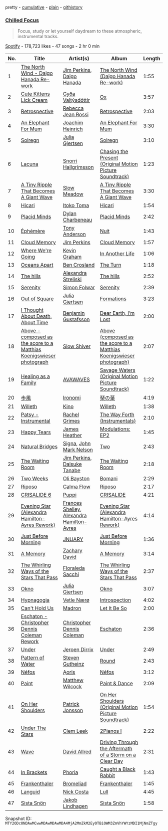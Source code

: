 pretty - [cumulative](/playlists/cumulative/37i9dQZF1DWYRcvdDwEl3O.md) - [plain](/playlists/plain/37i9dQZF1DWYRcvdDwEl3O) - [githistory](https://github.githistory.xyz/mackorone/spotify-playlist-archive/blob/main/playlists/plain/37i9dQZF1DWYRcvdDwEl3O)

### [Chilled Focus](https://open.spotify.com/playlist/37i9dQZF1DWYRcvdDwEl3O)

> Focus, study or let yourself daydream to these atmospheric, instrumental tracks.

[Spotify](https://open.spotify.com/user/spotify) - 178,723 likes - 47 songs - 2 hr 0 min

| No. | Title | Artist(s) | Album | Length |
|---|---|---|---|---|
| 1 | [The North Wind \- Daigo Hanada Re\-work](https://open.spotify.com/track/3oM82Zz63KrnYQ0ZaTTQ9l) | [Jim Perkins](https://open.spotify.com/artist/6ihM9B0SRS5Xcvsw03Y1Vi), [Daigo Hanada](https://open.spotify.com/artist/7kxdoQTibsQW5pOim1p2i3) | [The North Wind \(Daigo Hanada Re\-work\)](https://open.spotify.com/album/1LjC5SMuxGzphoo6e9KEG5) | 1:55 |
| 2 | [Cute Kittens Lick Cream](https://open.spotify.com/track/4IprCxGPjCfhHCE0oaqym3) | [Gyða Valtýsdóttir](https://open.spotify.com/artist/35tWzCzjzv7skImbSeb2hc) | [Ox](https://open.spotify.com/album/0SMZ2ZvDwuqjHo9uUz04Hu) | 3:57 |
| 3 | [Retrospective](https://open.spotify.com/track/7oayD0YDEYXohethlbRTpZ) | [Rebecca Jean Rossi](https://open.spotify.com/artist/7glMKJlAKPc4VqtQiR1qwt) | [Retrospective](https://open.spotify.com/album/7mbcvQ6ysz8l2PQtN16r0l) | 2:03 |
| 4 | [An Elephant For Mum](https://open.spotify.com/track/6KI7wfdhXBJF7hLh25Ljp5) | [Joachim Heinrich](https://open.spotify.com/artist/1Bd1sYwBAOv40mAJZIICnm) | [An Elephant For Mum](https://open.spotify.com/album/3x39Tzj3nIdeya0hA66Pdb) | 3:30 |
| 5 | [Solregn](https://open.spotify.com/track/09kBa4sfszwK5MN1DWoOFw) | [Julia Gjertsen](https://open.spotify.com/artist/6dEpJk27D9ijwgvz33icCC) | [Solregn](https://open.spotify.com/album/3jd2zTBl6CJLIX8YTn7xhv) | 3:10 |
| 6 | [Lacuna](https://open.spotify.com/track/0ctgDFCvHOxYnwPJZeChWm) | [Snorri Hallgrímsson](https://open.spotify.com/artist/0cz823HlK1N6jNAIztyYHs) | [Chasing the Present \(Original Motion Picture Soundtrack\)](https://open.spotify.com/album/3WOn9LRzQqSsykbPB9AChV) | 1:23 |
| 7 | [A Tiny Ripple That Becomes A Giant Wave](https://open.spotify.com/track/7iyHlkSodnReI1yq3U858h) | [Slow Meadow](https://open.spotify.com/artist/1X93CiijNCFQa4o17hLwI3) | [A Tiny Ripple That Becomes A Giant Wave](https://open.spotify.com/album/2Bek2tLtyxT0wxwVxi4BU2) | 3:30 |
| 8 | [Hicari](https://open.spotify.com/track/5LoCraezdIDtyxCRIQdNLi) | [Itoko Toma](https://open.spotify.com/artist/3HvDJH01baTm3p6Wcqh7x7) | [Hicari](https://open.spotify.com/album/5N5zlunO6d2GMuQuUsEYCR) | 1:54 |
| 9 | [Placid Minds](https://open.spotify.com/track/62NuL99XSrl7IC1lEAAtKi) | [Dylan Charbeneau](https://open.spotify.com/artist/2VRrzTvF7rhgjNGUXLxFSk) | [Placid Minds](https://open.spotify.com/album/0SGfPPdJ7Azwx3rSDv6Z1f) | 2:42 |
| 10 | [Éphémère](https://open.spotify.com/track/4LurYqydfPdLc9IN7eQxTF) | [Tony Anderson](https://open.spotify.com/artist/3aRscMJRah0QrvGE5rkvZl) | [Nuit](https://open.spotify.com/album/6PSnEum2RrNY1uuj8goegP) | 1:43 |
| 11 | [Cloud Memory](https://open.spotify.com/track/2dUIvQRy9wfxNVcm0JLwNm) | [Jim Perkins](https://open.spotify.com/artist/6ihM9B0SRS5Xcvsw03Y1Vi) | [Cloud Memory](https://open.spotify.com/album/1uu3zbo7cvj4NM2U15fCOU) | 1:57 |
| 12 | [Where We're Going](https://open.spotify.com/track/52PwiyJ6kcTcabran6bpTt) | [Kevin Graham](https://open.spotify.com/artist/0zuI5bkgMTO4EXks8TjWvj) | [In Another Life](https://open.spotify.com/album/3txNID25MhbRocklniTWMD) | 1:06 |
| 13 | [Oceans Apart](https://open.spotify.com/track/1yqM5O07lL7R6UAdK5jvrR) | [Ben Crosland](https://open.spotify.com/artist/5uNm1FvRSh2IcPNDGQChtr) | [The Turn](https://open.spotify.com/album/1HBOLQ0QoDkGDGnjhfdzPy) | 1:18 |
| 14 | [The hills](https://open.spotify.com/track/2wbG3Ma6mHGHI1cJv7r67u) | [Alexandra Streliski](https://open.spotify.com/artist/0HyM2wwUfOsZYD4Dj5IOOZ) | [The hills](https://open.spotify.com/album/1Hcu386OoNkU3xHgoTwmid) | 2:52 |
| 15 | [Serenity](https://open.spotify.com/track/0sys3zb0Gssvi2mQNky4tB) | [Simon Folwar](https://open.spotify.com/artist/45yzAR4CenLlWxGsoWRbaQ) | [Serenity](https://open.spotify.com/album/29s2OVJdWTn7eWIBPC7ikz) | 2:39 |
| 16 | [Out of Square](https://open.spotify.com/track/3I677uFtjzjCPbjkBvL67F) | [Julia Gjertsen](https://open.spotify.com/artist/6dEpJk27D9ijwgvz33icCC) | [Formations](https://open.spotify.com/album/4vrGFv7AlhdrYTK1UmHVPx) | 3:23 |
| 17 | [I Thought About Death, About Time](https://open.spotify.com/track/5nZUbstGOFJ8UWNhTyh9QM) | [Benjamin Gustafsson](https://open.spotify.com/artist/01H1M5VvnktKBqpU0TX8Rl) | [Dear Earth, I’m Lost](https://open.spotify.com/album/2FivUBt8rP3epBzyDhtoqE) | 2:00 |
| 18 | [Above \- composed as the score to a Matthias Koenigswieser photograph](https://open.spotify.com/track/6nwOd5erhIqafAW6koIocm) | [Slow Shiver](https://open.spotify.com/artist/7Is8CSsyLYNX4GANuU3oCl) | [Above \(composed as the score to a Matthias Koenigswieser photograph\)](https://open.spotify.com/album/578KRUD8wbv5en4bzsw0p7) | 2:07 |
| 19 | [Healing as a Family](https://open.spotify.com/track/0fs8CepANvhFGee0M6P5AW) | [AVAWAVES](https://open.spotify.com/artist/0n6xMAwakXiGBh8glsuYG1) | [Savage Waters \(Original Motion Picture Soundtrack\)](https://open.spotify.com/album/0BOpSC4KSgViq7DSgJfoXG) | 1:22 |
| 20 | [歩風](https://open.spotify.com/track/1XSAuGdPV3ptrtslbrgn8T) | [Ironomi](https://open.spotify.com/artist/62tSwHM7qLhiSDtVSf51Y5) | [琹の葉](https://open.spotify.com/album/0ab2TfwsIFt9RPG9uCMSSa) | 4:19 |
| 21 | [Willeth](https://open.spotify.com/track/6t8pyLvHnewIRcsdriDaoL) | [Kino](https://open.spotify.com/artist/744LLMunibSJvXx6VVAKl3) | [Willeth](https://open.spotify.com/album/2mtynPQ9PKkRvaUbrk2FMT) | 1:38 |
| 22 | [Patsy \- Instrumental](https://open.spotify.com/track/38pwFb1yj7CS2JUaLVyQ01) | [Rachel Grimes](https://open.spotify.com/artist/3NkEUEwXXgy5IQixHpsHQ9) | [The Way Forth \(Instrumentals\)](https://open.spotify.com/album/2GJmOoinJpsmNcnqaIiBc6) | 2:10 |
| 23 | [Happy Tears](https://open.spotify.com/track/5qoxaTocADLacguJtCaGU7) | [James Heather](https://open.spotify.com/artist/7GMpkbegUlL4UvUe5w47zu) | [Modulations: EP2](https://open.spotify.com/album/7fNhlZ4KOktVAWHggoaLut) | 1:45 |
| 24 | [Natural Bridges](https://open.spotify.com/track/43oEjzPLnmve0ea2WjqV6W) | [Signa](https://open.spotify.com/artist/0NNkdG1hVjxDA0Viq5cERJ), [John Mark Nelson](https://open.spotify.com/artist/7JhOzFlNJjcRrFan1wlwYB) | [Two](https://open.spotify.com/album/1XE0ohBl8Wfml1KJUzzNtF) | 2:43 |
| 25 | [The Waiting Room](https://open.spotify.com/track/4NlKazw9AJdSWSBOPIXWEk) | [Jim Perkins](https://open.spotify.com/artist/6ihM9B0SRS5Xcvsw03Y1Vi), [Daisuke Tanabe](https://open.spotify.com/artist/2xQI5A9WmqrOPYdfl23MCM) | [The Waiting Room](https://open.spotify.com/album/3nSD3Cuw5po5hz0hqPhBp1) | 2:18 |
| 26 | [Two Weeks](https://open.spotify.com/track/6Bk9d5wyKQxNu5hNr4njcI) | [Oli Bayston](https://open.spotify.com/artist/5GPvva3BlYJogZP0ONVx2H) | [Bomani](https://open.spotify.com/album/5mplZY05CkadQTzuyGpxXI) | 2:29 |
| 27 | [Riposo](https://open.spotify.com/track/2nfCGwzsOxPJPl16g74I5I) | [Calma Flow](https://open.spotify.com/artist/19ImXdXZLbAXcDGgIpN56k) | [Riposo](https://open.spotify.com/album/4QDiZv3kD08DOYlAlzQcPm) | 2:17 |
| 28 | [CRISALIDE 6](https://open.spotify.com/track/6F7cBxzxPOzrqP1Ry4z5Rb) | [Puppi](https://open.spotify.com/artist/3w0occdi5ODOkZz1KYuwFc) | [CRISALIDE](https://open.spotify.com/album/4jtWceBbJher3aLxTY9bl2) | 4:21 |
| 29 | [Evening Star \(Alexandra Hamilton\-Ayres Rework\)](https://open.spotify.com/track/21Xawha6x2vBekNwyCzMZw) | [Frances Shelley](https://open.spotify.com/artist/0oUU96ZHc648yvAP9JrQ9d), [Alexandra Hamilton\-Ayres](https://open.spotify.com/artist/6o0pKKljrn7GYEZTQPFwKp) | [Evening Star \(Alexandra Hamilton\-Ayres Rework\)](https://open.spotify.com/album/5EVLlgLBEpVKPuu9LOGeN3) | 4:14 |
| 30 | [Just Before Morning](https://open.spotify.com/track/1GPB6ZrLXvrkJAAGIRifA8) | [JNUARY](https://open.spotify.com/artist/66A9oG2ybGddl9xwDibKak) | [Just Before Morning](https://open.spotify.com/album/1MQ7w7BpVcXvKXby233Wd1) | 1:36 |
| 31 | [A Memory](https://open.spotify.com/track/6oRyah6g01Qjg0xXTb7Exy) | [Zachary David](https://open.spotify.com/artist/40EsUDCOPS5C8DgxkCmUCo) | [A Memory](https://open.spotify.com/album/6NP4bw2rcsnA5V3RaoJH4P) | 3:14 |
| 32 | [The Whirling Ways of the Stars That Pass](https://open.spotify.com/track/43gRPDUCpAGWoEiwiSXTJf) | [Floraleda Sacchi](https://open.spotify.com/artist/5j48oGQ0CfaOdcPHubZ9it) | [The Whirling Ways of the Stars That Pass](https://open.spotify.com/album/5rdwp7MVbQ8ReKIeJFjF6F) | 2:37 |
| 33 | [Okno](https://open.spotify.com/track/1fne5Gw3Uv96aNy50Fer6s) | [Julia Gjertsen](https://open.spotify.com/artist/6dEpJk27D9ijwgvz33icCC) | [Okno](https://open.spotify.com/album/1LheFuzh54DF8zmFiKD1iX) | 3:07 |
| 34 | [Hypnagogia](https://open.spotify.com/track/1NUMHB28RsUmDhpSPgDf1z) | [Vetle Nærø](https://open.spotify.com/artist/1FjMgsUfnOoSWTHuVzAukf) | [Introspection](https://open.spotify.com/album/2UH5UicEuryM5DPbXrzMdh) | 4:02 |
| 35 | [Can't Hold Us](https://open.spotify.com/track/1qzg5u4jEocTHH7rs5mIYr) | [Madron](https://open.spotify.com/artist/1nom1nhxcPFKLCcj7ccQGe) | [Let It Be So](https://open.spotify.com/album/1ZN3pFFjvYnMr8yDL0cTBD) | 2:00 |
| 36 | [Eschaton \- Christopher Dennis Coleman Rework](https://open.spotify.com/track/7m3hDASgGaBKF5w8y48dDd) | [Christopher Dennis Coleman](https://open.spotify.com/artist/1mM9perSjGuMbNejzFhi1U) | [Eschaton](https://open.spotify.com/album/0WSv5Yge0NVy7VjMHQnGTP) | 2:36 |
| 37 | [Under](https://open.spotify.com/track/3kCzddqKxidFHMrhKNSVDD) | [Jeroen Dirrix](https://open.spotify.com/artist/02Ay0xb3u177rlIOA1YmGs) | [Under](https://open.spotify.com/album/5M7NwfVh112enG9mdtt9nI) | 2:49 |
| 38 | [Pattern of Water](https://open.spotify.com/track/11NMfPfGP4tI1xF3e7S9Jt) | [Steven Gutheinz](https://open.spotify.com/artist/2pHCm7cvE0ADlPp68tScqW) | [Round](https://open.spotify.com/album/7LKWlwxI49rXKvckLV5NmB) | 2:43 |
| 39 | [Néfos](https://open.spotify.com/track/6EAknZpfUmyVJZrZQVGxoV) | [Ạoris](https://open.spotify.com/artist/0a0xLcxhKUty49ZzQNYFys) | [Néfos](https://open.spotify.com/album/07cr40kGjUlSCOHTL5ka8B) | 3:12 |
| 40 | [Paint](https://open.spotify.com/track/6PC9beJbKsb3PMIBPbHtc7) | [Matthew Wilcock](https://open.spotify.com/artist/5wwV0lI76LUp7NDc7XGBjf) | [Paint & Dance](https://open.spotify.com/album/6R3DQm91XrjzIX1X0VnyLF) | 2:09 |
| 41 | [On Her Shoulders](https://open.spotify.com/track/17nf2lESWRMvqycjV7tHvU) | [Patrick Jonsson](https://open.spotify.com/artist/5wedfwksIuL9RVB3VpGxcl) | [On Her Shoulders \(Original Motion Picture Soundtrack\)](https://open.spotify.com/album/3SdwRlOdLikqstPFUP0J0R) | 1:54 |
| 42 | [Under The Stars](https://open.spotify.com/track/3g35zbIDaq6gyxB1G9qUKU) | [Clem Leek](https://open.spotify.com/artist/5FbBZ9ZLIoVdgbbnGmsKNk) | [2Pianos I](https://open.spotify.com/album/6OzmhdCJabuApT31HHAQWe) | 2:22 |
| 43 | [Wave](https://open.spotify.com/track/1eOYcaEDoM1OrnrWHajquU) | [David Allred](https://open.spotify.com/artist/05XWJrLfEbTiyv1oirnMSm) | [Driving Through the Aftermath of a Storm on a Clear Day](https://open.spotify.com/album/36LoAi8p604bD1v5wBhF8Y) | 2:31 |
| 44 | [In Brackets](https://open.spotify.com/track/2VXanJsBUCBt1Q5rTNNFz6) | [Phoria](https://open.spotify.com/artist/0HDxlFsXwyrpufs4YgTNMm) | [Caught a Black Rabbit](https://open.spotify.com/album/3M0wS70M7tRZntXMfKqPtU) | 1:43 |
| 45 | [Frankenthaler](https://open.spotify.com/track/6fZyNWUtqDD9CXZI4Llh7G) | [Bromeliad](https://open.spotify.com/artist/3XlQzOKje7lZLZhMDnKZz3) | [Frankenthaler](https://open.spotify.com/album/2l8wc98B9kwJpXiQaZ4l35) | 1:45 |
| 46 | [Languid](https://open.spotify.com/track/2jV0okvamtMJ4ie5hZcjo1) | [Nick Costa](https://open.spotify.com/artist/3lKLF6TNNdWGXtWkD6mV7h) | [Lull](https://open.spotify.com/album/6TMlDVw6gmsxAZzCs9ujf5) | 4:45 |
| 47 | [Sista Snön](https://open.spotify.com/track/0neGZAdlsgCXrSk27SWYcK) | [Jakob Lindhagen](https://open.spotify.com/artist/1UgNIzq9FgAThlcwjbcGgn) | [Sista Snön](https://open.spotify.com/album/03U2UdnlI94HsoaMVk9qn2) | 1:58 |

Snapshot ID: `MTY2ODc0NDAwMCwwMDAwMDAwMDA4MjA2MmZkM2EyOTBiOWM3ZmVhYWYzMDI1MjNmZTgy`
